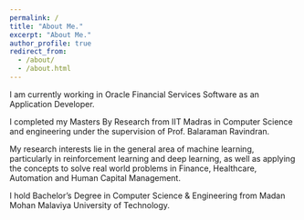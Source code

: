 ```yaml
---
permalink: /
title: "About Me."
excerpt: "About Me."
author_profile: true
redirect_from: 
  - /about/
  - /about.html
---
```

<!--
<p align="right">
  <img src="https://rajanskumarsoni.github.io/files/img_20181030_134153.jpg?raw=true" alt="Photo" style="width: 200px;"/> 
</p>
-->



I am currently working in Oracle Financial Services Software as an Application Developer.

I completed my Masters By Research from IIT Madras in Computer Science and engineering under the supervision of Prof. Balaraman Ravindran.

My research interests lie in the general area of machine learning, particularly in reinforcement learning and deep learning, as well as applying the concepts to solve real world problems in Finance, Healthcare, Automation and Human Capital Management.

I hold Bachelor’s Degree in Computer Science & Engineering from Madan Mohan Malaviya University of Technology.
